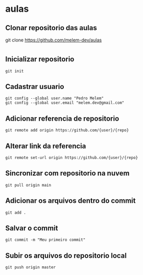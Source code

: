 # aulas

## Clonar repositorio das aulas

git clone https://github.com/melem-dev/aulas

#

## Inicializar repositorio

    git init

## Cadastrar usuario

    git config --global user.name "Pedro Melem"
    git config --global user.email "melem.dev@gmail.com"

## Adicionar referencia de repositorio

    git remote add origin https://github.com/{user}/{repo}

## Alterar link da referencia

    git remote set-url origin https://github.com/{user}/{repo}

## Sincronizar com repositorio na nuvem

    git pull origin main

## Adicionar os arquivos dentro do commit

    git add .

## Salvar o commit

    git commit -m "Meu primeiro commit"

## Subir os arquivos do repositorio local

    git push origin master
